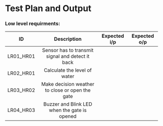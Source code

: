 # Test Plan and Output

### Low level requirments:

|    ID       |             Description                            | Expected i/p |  Expected o/p |
|:-----------:|:--------------------------------------------------:|:------------:|:-------------:|
| LR01_HR01   | Sensor has to transmit signal and detect it back   |
| LR02_HR01   | Calculate the level of water                       |
| LR03_HR02   | Make decision weather to close or open the gate    |
| LR04_HR03   | Buzzer and Blink LED when the gate is opened       |